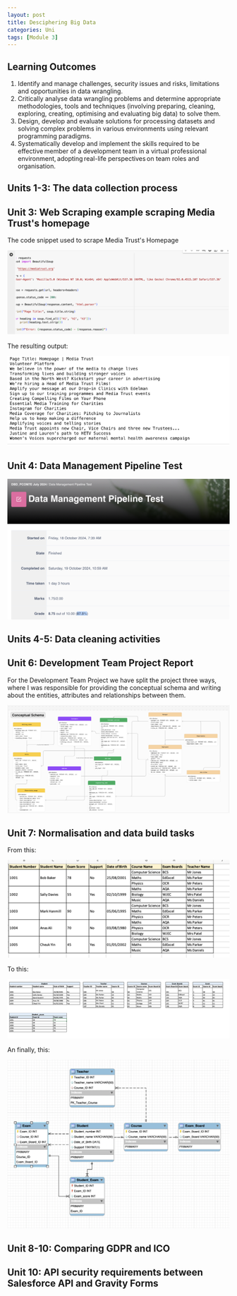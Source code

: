 ```yaml
---
layout: post
title: Desciphering Big Data
categories: Uni
tags: [Module 3]
---
```


## Learning Outcomes 
1. Identify and manage challenges, security issues and risks, limitations and opportunities in data wrangling.
2. Critically analyse data wrangling problems and determine appropriate methodologies, tools and techniques (involving preparing, cleaning, exploring, creating, optimising and evaluating big data) to solve them.
3. Design, develop and evaluate solutions for processing datasets and solving complex problems in various environments using relevant programming paradigms.
4. Systematically develop and implement the skills required to be effective member of a development team in a virtual professional environment, adopting real-life perspectives on team roles and organisation.

## Units 1-3: The data collection process



## Unit 3: Web Scraping example scraping Media Trust's homepage

The code snippet used to scrape Media Trust's Homepage

![bigd](/assets/images/banners/datascrapecode.png)

The resulting output:

![bigd](/assets/images/banners/datascrapeoutp.png)


## Unit 4: Data Management Pipeline Test

![bigd](/assets/images/banners/pipelinetest.png)

## Units 4-5: Data cleaning activities

## Unit 6: Development Team Project Report

For the Development Team Project we have split the project three ways, where I was responsible for providing the conceptual schema and writing about the entities, attributes and relationships between them. 

![bigd](/assets/images/banners/unit6.png)


## Unit 7: Normalisation and data build tasks
From this:

![bigd](/assets/images/banners/normalisationraw.png)

To this:

![bigd](/assets/images/banners/normalised.png)

An finally, this:

![bigd](/assets/images/banners/databuilt.png)


## Unit 8-10: Comparing GDPR and ICO


## Unit 10: API security requirements between Salesforce API and Gravity Forms
